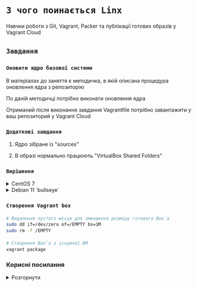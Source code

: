 # `З чого поинається Linx`

Навчки роботи з Git, Vagrant, Packer та публікації готових образів у Vagrant Cloud

## `Завдання`

### `Оновити ядро базової системи`

В матеріалах до заняття є методичка, в якій описана процедура оновлення ядра з репозиторію

По даній методичці потрібно виконати оновлення ядра

Отриманий після виконання завдання Vagrantfile потрібно завантажити у ваш репозиторий у Vagrant Cloud

### `Додаткові завдання`

1. Ядро зібране із "sources"

2. В образі нормально працюють "VirtualBox Shared Folders"

### `Вирішення`

<details><summary>CentOS 7</summary><blockquote>

Створив ВМ:

```ruby
# -*- mode: ruby -*-
# vim: set ft=ruby :

ENV["LC_ALL"] = "en_US.UTF-8"

Vagrant.configure("2") do |config|
  # Вибір боксу
  config.vm.box = "centos/7"
  config.vm.box_check_update = false
  config.vm.hostname = "01-upd-kernel"

  # ім'я в `vagrant global-status`
  config.vm.define "CO7_custom"

  config.vm.provider "virtualbox" do |v|
    # ім'я в VirtualBox
    v.name = "CO7_custom"
    v.gui = false
    v.memory = 1024
    v.cpus = 2
  end

  # Встановлення нового ядра
  config.vm.provision "shell", type: "shell", inline: <<-SHELL
    sudo yum install -y https://www.elrepo.org/elrepo-release-7.el7.elrepo.noarch.rpm
    sudo yum -y --enablerepo elrepo-kernel install kernel-lt
    sudo grub2-mkconfig -o /boot/grub2/grub.cfg
    sudo grub2-set-default 0
    sudo reboot
  SHELL

end
```

Після ребута перевірив роботоспроможність з новим ядром

![uname_-r](screenshot/uname_-r.png)

После цього створив Vagrant box з допомогою `vagrant package` та завантажив його на Vagrant Cloud

Роботоспроможність можна перевірити запустивши Vagrantfile:

```ruby
Vagrant.configure("2") do |config|
  config.vm.box = "Conflict/CO7_custom"
  config.vm.box_version = "0.0.1"
end
```

## Корисні посилання

<https://phoenixnap.com/kb/how-to-upgrade-kernel-centos>

<http://elrepo.org/tiki/kernel-lt>
</blockquote></details>

<details><summary> Debian 11 `bullseye`</summary><blockquote>

Показаний нижче Vagrantfile створює  віртуальну машину на базі Debian 11 `bullseye64` (який має ядро linux-image-5.10.0-23-amd64)
Далі відбувається оновлення системи, встановлення ядра linux-image-6.1.0-0.deb11.7-amd64 та перезавнтаження ВМ

```ruby
# -*- mode: ruby -*-
# vim: set ft=ruby :

ENV["LC_ALL"] = "en_US.UTF-8"

Vagrant.configure("2") do |config|
  # Вибір боксу
  config.vm.box = "debian/bullseye64"
  config.vm.box_check_update = false
  config.vm.hostname = "01-upd-kernel"
  
  # ім'я в `vagrant global-status`
  config.vm.define "Deb-Update-kernel"

  config.vm.provider "virtualbox" do |v|
    # ім'я в `VirtualBox`
    v.name = "Deb-Update-kernel" 
    v.gui = false
    v.memory = 1024
    v.cpus = 2
  end

  config.vm.provision "shell", type: "shell", inline: <<-SHELL
    sudo apt-get update -yy
    sudo apt-get install linux-image-6.1.0-0.deb11.7-amd64 -yy
    sudo reboot
  SHELL

end
```

Роботоспроможність можна перевірити запустивши Vagrantfile:

```ruby
Vagrant.configure("2") do |config|
  config.vm.box = "Conflict/Debian11"
  config.vm.box_version = "1.0.0"
end
```

## Корисні посилання

<https://www.libe.net/en-debian-kernel-update>

<https://habr.com/ru/articles/736478/>

</blockquote></details>

### `Створення Vagrant box`

```bash
# Видалення пустого місця для зменшення розміру готового Box`a
sudo dd if=/dev/zero of=/EMPTY bs=1M
sudo rm -f /EMPTY

# Створення Box`a з існуючої ВМ 
vagrant package
```

### Корисні посилання

<details><summary>Розгорнути</summary>

<https://www.engineyard.com/blog/building-a-vagrant-box-from-start-to-finish/>

</details>
